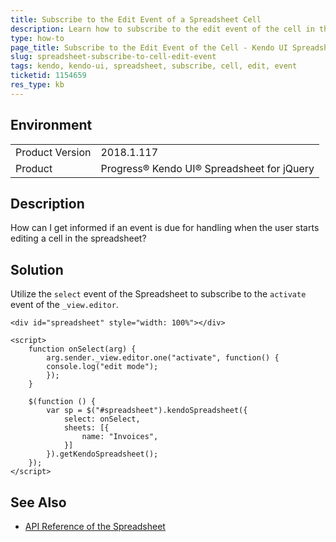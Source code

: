```yaml
---
title: Subscribe to the Edit Event of a Spreadsheet Cell
description: Learn how to subscribe to the edit event of the cell in the Kendo UI Spreadsheet.
type: how-to
page_title: Subscribe to the Edit Event of the Cell - Kendo UI Spreadsheet for jQuery
slug: spreadsheet-subscribe-to-cell-edit-event
tags: kendo, kendo-ui, spreadsheet, subscribe, cell, edit, event
ticketid: 1154659
res_type: kb
---
```


## Environment

<table>
	<tr>
		<td>Product Version</td>
		<td>2018.1.117</td>
	</tr>
	<tr>
		<td>Product</td>
		<td>Progress® Kendo UI® Spreadsheet for jQuery</td>
	</tr>
</table>


## Description

How can I get informed if an event is due for handling when the user starts editing a cell in the spreadsheet?

## Solution

Utilize the `select` event of the Spreadsheet to subscribe to the `activate` event of the `_view.editor`.

```dojo
<div id="spreadsheet" style="width: 100%"></div>

<script>
    function onSelect(arg) {
        arg.sender._view.editor.one("activate", function() {
        console.log("edit mode");
        });
    }

    $(function () {
        var sp = $("#spreadsheet").kendoSpreadsheet({
            select: onSelect,
            sheets: [{
                name: "Invoices",
            }]
        }).getKendoSpreadsheet();
    });
</script>
```

## See Also

* [API Reference of the Spreadsheet](https://docs.telerik.com/kendo-ui/api/javascript/ui/spreadsheet)
